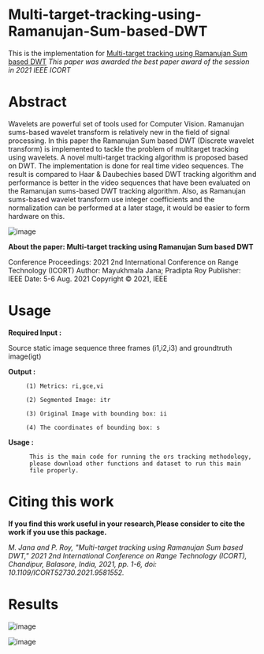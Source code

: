 # Multi-target-tracking-using-Ramanujan-Sum-based-DWT

This is the implementation for [Multi-target tracking using Ramanujan Sum based DWT](https://ieeexplore.ieee.org/document/9581552)
_This paper was awarded the best paper award of the session in 2021 IEEE ICORT_

# Abstract

Wavelets are powerful set of tools used for Computer Vision. Ramanujan sums-based wavelet transform is relatively new in the field of signal processing. In this paper the Ramanujan Sum based DWT (Discrete wavelet transform) is implemented to tackle the problem of multitarget tracking using wavelets. A novel multi-target tracking algorithm is proposed based on DWT. The implementation is done for real time video sequences. The result is compared to Haar & Daubechies based DWT tracking algorithm and performance is better in the video sequences that have been evaluated on the Ramanujan sums-based DWT tracking algorithm. Also, as Ramanujan sums-based wavelet transform use integer coefficients and the normalization can be performed at a later stage, it would be easier to form hardware on this.

 ![image](https://user-images.githubusercontent.com/81149819/226101572-b6c2fcc8-06f0-4225-a4ff-bca9512cc04a.png)

**About the paper: Multi-target tracking using Ramanujan Sum based DWT**

 Conference Proceedings: 2021 2nd International Conference on Range Technology (ICORT)
 Author: Mayukhmala Jana; Pradipta Roy
 Publisher: IEEE
 Date: 5-6 Aug. 2021
 Copyright © 2021, IEEE

# Usage

**Required Input :** 

  Source static image sequence three frames (i1,i2,i3) and
                     groundtruth image(igt)
 
**Output :**    

         (1) Metrics: ri,gce,vi
         
         (2) Segmented Image: itr 
         
         (3) Original Image with bounding box: ii
         
         (4) The coordinates of bounding box: s
  
**Usage :**

          This is the main code for running the ors tracking methodology,
          please download other functions and dataset to run this main
          file properly.
          
# Citing this work

**If you find this work useful in your research,Please consider to cite the work if you use this package.**

 _M. Jana and P. Roy, "Multi-target tracking using Ramanujan Sum based DWT," 2021 2nd International Conference on Range Technology (ICORT), Chandipur, Balasore, India, 2021, pp. 1-6, doi: 10.1109/ICORT52730.2021.9581552._
 
# Results

![image](https://user-images.githubusercontent.com/81149819/226101531-9d1b2719-3f89-426a-bdc1-43c89d44f626.png)


![image](https://user-images.githubusercontent.com/81149819/226101553-583e3f3d-e826-402f-9fcb-bcfa2388934c.png)


